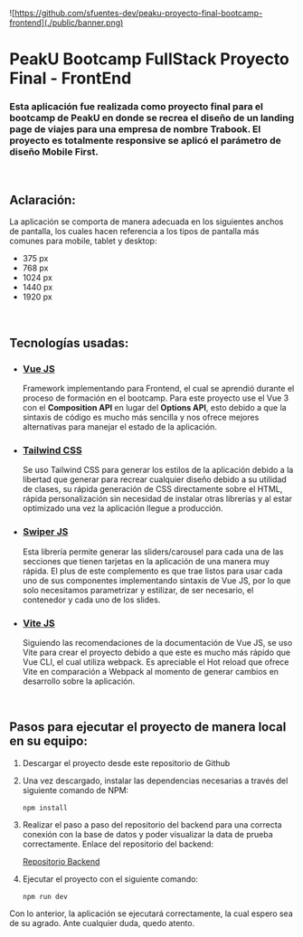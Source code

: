 ![https://github.com/sfuentes-dev/peaku-proyecto-final-bootcamp-frontend](./public/banner.png)

# PeakU Bootcamp FullStack Proyecto Final - **FrontEnd**

### Esta aplicación fue realizada como proyecto final para el bootcamp de PeakU en donde se recrea el diseño de un landing page de viajes para una empresa de nombre Trabook. El proyecto es totalmente responsive se aplicó el parámetro de diseño **Mobile First**.

<br />

## Aclaración:

La aplicación se comporta de manera adecuada en los siguientes anchos de pantalla, los cuales hacen referencia a los tipos de pantalla más comunes para mobile, tablet y desktop:

- 375 px
- 768 px
- 1024 px
- 1440 px
- 1920 px

<br />

## Tecnologías usadas:

- ### [Vue JS](https://vuejs.org/)

  Framework implementando para Frontend, el cual se aprendió durante el proceso de formación en el bootcamp. Para este proyecto use el Vue 3 con el **Composition API** en lugar del **Options API**, esto debido a que la sintaxis de código es mucho más sencilla y nos ofrece mejores alternativas para manejar el estado de la aplicación.

- ### [Tailwind CSS](https://tailwindcss.com/)

  Se uso Tailwind CSS para generar los estilos de la aplicación debido a la libertad que generar para recrear cualquier diseño debido a su utilidad de clases, su rápida generación de CSS directamente sobre el HTML, rápida personalización sin necesidad de instalar otras librerías y al estar optimizado una vez la aplicación llegue a producción.

- ### [Swiper JS](https://swiperjs.com/)

  Esta librería permite generar las sliders/carousel para cada una de las secciones que tienen tarjetas en la aplicación de una manera muy rápida. El plus de este complemento es que trae listos para usar cada uno de sus componentes implementando sintaxis de Vue JS, por lo que solo necesitamos parametrizar y estilizar, de ser necesario, el contenedor y cada uno de los slides.

- ### [Vite JS](https://vitejs.dev/)

  Siguiendo las recomendaciones de la documentación de Vue JS, se uso Vite para crear el proyecto debido a que este es mucho más rápido que Vue CLI, el cual utiliza webpack. Es apreciable el Hot reload que ofrece Vite en comparación a Webpack al momento de generar cambios en desarrollo sobre la aplicación.

<br />

## Pasos para ejecutar el proyecto de manera local en su equipo:

1. Descargar el proyecto desde este repositorio de Github

2. Una vez descargado, instalar las dependencias necesarias a través del siguiente comando de NPM:

   ```
   npm install
   ```

3. Realizar el paso a paso del repositorio del backend para una correcta conexión con la base de datos y poder visualizar la data de prueba correctamente. Enlace del repositorio del backend:

   [Repositorio Backend](https://github.com/sfuentes-dev/peaku-proyecto-final-bootcamp-backend)

4. Ejecutar el proyecto con el siguiente comando:

   ```
   npm run dev
   ```

Con lo anterior, la aplicación se ejecutará correctamente, la cual espero sea de su agrado. Ante cualquier duda, quedo atento.
